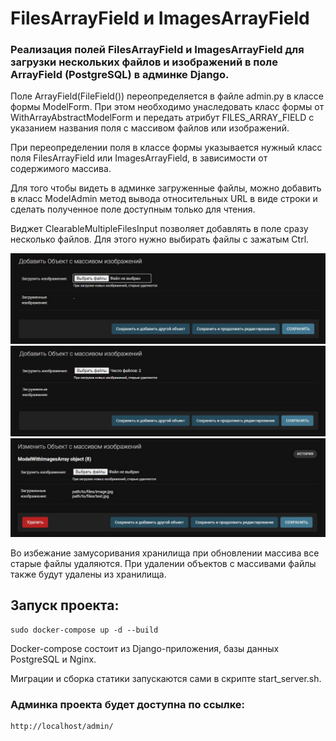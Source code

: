 # FilesArrayField и ImagesArrayField
### Реализация полей FilesArrayField и ImagesArrayField для загрузки нескольких файлов и изображений в поле ArrayField (PostgreSQL) в админке Django.

Поле ArrayField(FileField()) переопределяется в файле admin.py в классе формы ModelForm.
При этом необходимо унаследовать класс формы от WithArrayAbstractModelForm и передать атрибут
FILES_ARRAY_FIELD с указанием названия поля с массивом файлов или изображений.

При переопределении поля в классе формы указывается нужный класс поля FilesArrayField или ImagesArrayField,
в зависимости от содержимого массива.

Для того чтобы видеть в админке загруженные файлы, можно добавить в класс ModelAdmin метод вывода
относительных URL в виде строки и сделать полученное поле доступным только для чтения.

Виджет ClearableMultipleFilesInput позволяет добавлять в поле сразу несколько файлов.
Для этого нужно выбирать файлы с зажатым Ctrl.

![Image](https://github.com/Andrey11995/django_admin_array_files_upload/raw/main/github_static/add_1.JPG)
![Image](https://github.com/Andrey11995/django_admin_array_files_upload/raw/main/github_static/add_2.JPG)
![Image](https://github.com/Andrey11995/django_admin_array_files_upload/raw/main/github_static/added.JPG)

Во избежание замусоривания хранилища при обновлении массива все старые файлы удаляются.
При удалении объектов с массивами файлы также будут удалены из хранилища.

## Запуск проекта:
```
sudo docker-compose up -d --build
```
Docker-compose состоит из Django-приложения, базы данных PostgreSQL и Nginx.

Миграции и сборка статики запускаются сами в скрипте start_server.sh.

### Админка проекта будет доступна по ссылке:
```
http://localhost/admin/
```
